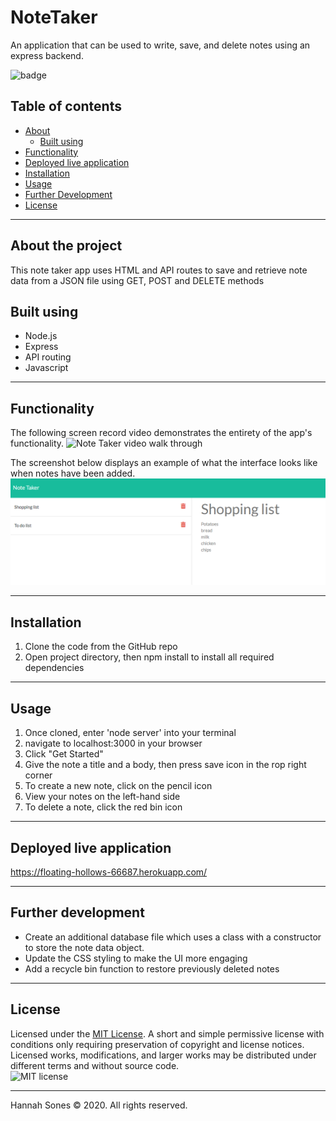 # NoteTaker
An application that can be used to write, save, and delete notes using an express backend.

![badge](https://img.shields.io/badge/Created%20by-%40hannahsones-blue)

## Table of contents
* [About](#about-the-project)
  * [Built using](#built-using)
* [Functionality](#functionality)
* [Deployed live application](#deployed-live-application)
* [Installation](#installation)
* [Usage](#usage)
* [Further Development](#further-development)
* [License](License)

----------

## About the project
This note taker app uses HTML and API routes to save and retrieve note data from a JSON file using GET, POST and DELETE methods 

## Built using
* Node.js
* Express
* API routing
* Javascript

----------

## Functionality  
The following screen record video demonstrates the entirety of the app's functionality.
![Note Taker video walk through](https://github.com/HannahSones/NoteTaker/blob/main/NoteTaker%20App.gif)   

The screenshot below displays an example of what the interface looks like when notes have been added.   
![Note Taker preview](https://github.com/HannahSones/NoteTaker/blob/main/NoteTaker%20app%20preview.png)

-------------

## Installation
1. Clone the code from the GitHub repo
2. Open project directory, then npm install to install all required dependencies 

--------------------- 

## Usage
1. Once cloned, enter 'node server' into your terminal
2. navigate to localhost:3000 in your browser
3. Click "Get Started"
4. Give the note a title and a body, then press save icon in the rop right corner
5. To create a new note, click on the pencil icon
6. View your notes on the left-hand side
7. To delete a note, click the red bin icon

-------------
## Deployed live application
https://floating-hollows-66687.herokuapp.com/

-------------
## Further development
* Create an additional database file which uses a class with a constructor to store the note data object.
* Update the CSS styling to make the UI more engaging
* Add a recycle bin function to restore previously deleted notes

------------
## License

Licensed under the [MIT License](https://choosealicense.com/licenses/mit/). A short and simple permissive license with conditions only requiring preservation of copyright and license notices. Licensed works, modifications, and larger works may be distributed under different terms and without source code.   
![MIT license](https://img.shields.io/badge/license-MIT-brightgreen)

-------------

Hannah Sones © 2020. All rights reserved.
